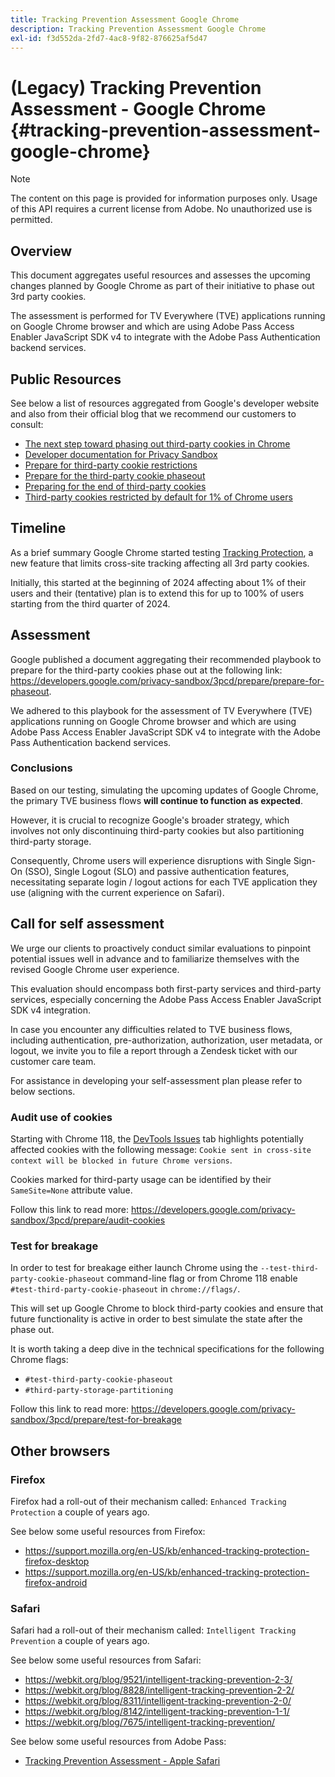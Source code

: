 ```yaml
---
title: Tracking Prevention Assessment Google Chrome
description: Tracking Prevention Assessment Google Chrome
exl-id: f3d552da-2fd7-4ac8-9f82-876625af5d47
---
```

# (Legacy) Tracking Prevention Assessment - Google Chrome {#tracking-prevention-assessment-google-chrome}

>[!NOTE]
>
>The content on this page is provided for information purposes only. Usage of this API requires a current license from Adobe. No unauthorized use is permitted.

## Overview

This document aggregates useful resources and assesses the upcoming changes planned by Google Chrome as part of their initiative to phase out  3rd party cookies.

The assessment is performed for TV Everywhere (TVE) applications running on Google Chrome browser and which are using Adobe Pass Access Enabler JavaScript SDK v4 to integrate with the Adobe Pass Authentication backend services.

## Public Resources

See below a list of resources aggregated from Google's developer website and also from their official blog that we recommend our customers to consult:

* [The next step toward phasing out third-party cookies in Chrome](https://blog.google/products/chrome/privacy-sandbox-tracking-protection/)
* [Developer documentation for Privacy Sandbox](https://developers.google.com/privacy-sandbox)
* [Prepare for third-party cookie restrictions](https://developers.google.com/privacy-sandbox/3pcd)
* [Prepare for the third-party cookie phaseout](https://developers.google.com/privacy-sandbox/3pcd/prepare/prepare-for-phaseout)
* [Preparing for the end of third-party cookies](https://developers.google.com/privacy-sandbox/blog/cookie-countdown-2023oct)
* [Third-party cookies restricted by default for 1% of Chrome users](https://developers.google.com/privacy-sandbox/blog/cookie-countdown-2024jan)

## Timeline

As a brief summary Google Chrome started testing [Tracking Protection](https://privacysandbox.com/), a new feature that limits cross-site tracking affecting all 3rd party cookies.

Initially, this started at the beginning of 2024 affecting about 1% of their users and their (tentative) plan is to extend this for up to 100% of users starting from the third quarter of 2024. 

## Assessment

Google published a document aggregating their recommended playbook to prepare for the third-party cookies phase out at the following link: https://developers.google.com/privacy-sandbox/3pcd/prepare/prepare-for-phaseout.

We adhered to this playbook for the assessment of TV Everywhere (TVE) applications running on Google Chrome browser and which are using Adobe Pass Access Enabler JavaScript SDK v4 to integrate with the Adobe Pass Authentication backend services.

### Conclusions

Based on our testing, simulating the upcoming updates of Google Chrome, the primary TVE business flows **will continue to function as expected**.

However, it is crucial to recognize Google's broader strategy, which involves not only discontinuing third-party cookies but also partitioning third-party storage.

Consequently, Chrome users will experience disruptions with Single Sign-On (SSO), Single Logout (SLO) and passive authentication features, necessitating separate login / logout actions for each TVE application they use (aligning with the current experience on Safari).

## Call for self assessment

We urge our clients to proactively conduct similar evaluations to pinpoint potential issues well in advance and to familiarize themselves with the revised Google Chrome user experience.

This evaluation should encompass both first-party services and third-party services, especially concerning the Adobe Pass Access Enabler JavaScript SDK v4 integration.

In case you encounter any difficulties related to TVE business flows, including authentication, pre-authorization, authorization, user metadata, or logout, we invite you to file a report through a Zendesk ticket with our customer care team.

For assistance in developing your self-assessment plan please refer to below sections.

### Audit use of cookies

Starting with Chrome 118, the [DevTools Issues](https://developer.chrome.com/docs/devtools/issues/) tab highlights potentially affected cookies with the following message: `Cookie sent in cross-site context will be blocked in future Chrome versions`.

Cookies marked for third-party usage can be identified by their `SameSite=None` attribute value.

Follow this link to read more: https://developers.google.com/privacy-sandbox/3pcd/prepare/audit-cookies

### Test for breakage

In order to test for breakage either launch Chrome using the `--test-third-party-cookie-phaseout` command-line flag or from Chrome 118 enable `#test-third-party-cookie-phaseout` in `chrome://flags/`. 

This will set up Google Chrome to block third-party cookies and ensure that future functionality is active in order to best simulate the state after the phase out.

It is worth taking a deep dive in the technical specifications for the following Chrome flags:

* `#test-third-party-cookie-phaseout`
* `#third-party-storage-partitioning`

Follow this link to read more: https://developers.google.com/privacy-sandbox/3pcd/prepare/test-for-breakage

## Other browsers

### Firefox

Firefox had a roll-out of their mechanism called: `Enhanced Tracking Protection` a couple of years ago.

See below some useful resources from Firefox:

* https://support.mozilla.org/en-US/kb/enhanced-tracking-protection-firefox-desktop
* https://support.mozilla.org/en-US/kb/enhanced-tracking-protection-firefox-android

### Safari

Safari had a roll-out of their mechanism called: `Intelligent Tracking Prevention` a couple of years ago.

See below some useful resources from Safari:

* https://webkit.org/blog/9521/intelligent-tracking-prevention-2-3/
* https://webkit.org/blog/8828/intelligent-tracking-prevention-2-2/
* https://webkit.org/blog/8311/intelligent-tracking-prevention-2-0/
* https://webkit.org/blog/8142/intelligent-tracking-prevention-1-1/
* https://webkit.org/blog/7675/intelligent-tracking-prevention/

See below some useful resources from Adobe Pass:

* [Tracking Prevention Assessment - Apple Safari](tracking-prevention-assessment-apple-safari.md)
